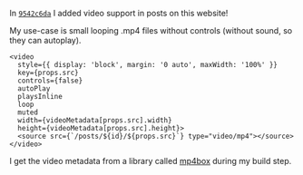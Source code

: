 In [`9542c6da`](https://github.com/healeycodes/healeycodes.com/commit/9542c6da0a387b275c25b8f979c63c9688d8cbee) I added video support in posts on this website!

My use-case is small looping .mp4 files without controls (without sound, so they can autoplay).

```tsx
<video
  style={{ display: 'block', margin: '0 auto', maxWidth: '100%' }}
  key={props.src}
  controls={false}
  autoPlay
  playsInline
  loop
  muted
  width={videoMetadata[props.src].width}
  height={videoMetadata[props.src].height}>
  <source src={`/posts/${id}/${props.src}`} type="video/mp4"></source>
</video>
```

I get the video metadata from a library called [mp4box](https://www.npmjs.com/package/mp4box) during my build step.
